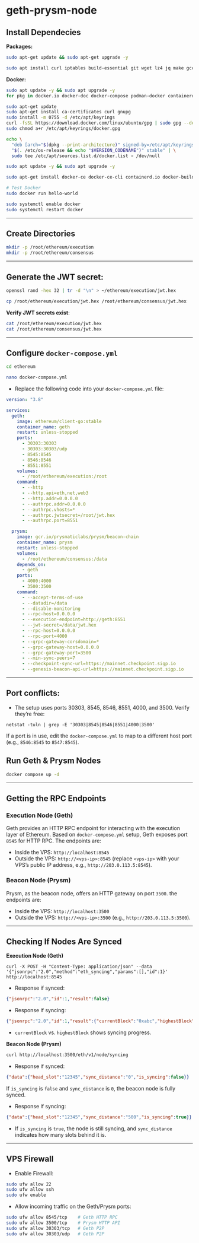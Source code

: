 # geth-prysm-node

## Install Dependecies
**Packages:**
```bash
sudo apt-get update && sudo apt-get upgrade -y
```
```bash
sudo apt install curl iptables build-essential git wget lz4 jq make gcc nano automake autoconf tmux htop nvme-cli libgbm1 pkg-config libssl-dev libleveldb-dev tar clang bsdmainutils ncdu unzip libleveldb-dev  -y
```
**Docker:**
```bash
sudo apt update -y && sudo apt upgrade -y
for pkg in docker.io docker-doc docker-compose podman-docker containerd runc; do sudo apt-get remove $pkg; done

sudo apt-get update
sudo apt-get install ca-certificates curl gnupg
sudo install -m 0755 -d /etc/apt/keyrings
curl -fsSL https://download.docker.com/linux/ubuntu/gpg | sudo gpg --dearmor -o /etc/apt/keyrings/docker.gpg
sudo chmod a+r /etc/apt/keyrings/docker.gpg

echo \
  "deb [arch="$(dpkg --print-architecture)" signed-by=/etc/apt/keyrings/docker.gpg] https://download.docker.com/linux/ubuntu \
  "$(. /etc/os-release && echo "$VERSION_CODENAME")" stable" | \
  sudo tee /etc/apt/sources.list.d/docker.list > /dev/null

sudo apt update -y && sudo apt upgrade -y

sudo apt-get install docker-ce docker-ce-cli containerd.io docker-buildx-plugin docker-compose-plugin

# Test Docker
sudo docker run hello-world

sudo systemctl enable docker
sudo systemctl restart docker
```

---

## Create Directories
```bash
mkdir -p /root/ethereum/execution
mkdir -p /root/ethereum/consensus
```

---

## Generate the JWT secret:
```bash
openssl rand -hex 32 | tr -d "\n" > ~/ethereum/execution/jwt.hex
```
```bash
cp /root/ethereum/execution/jwt.hex /root/ethereum/consensus/jwt.hex
```
**Verify JWT secrets exist**:
```bash
cat /root/ethereum/execution/jwt.hex
cat /root/ethereum/consensus/jwt.hex
```

---

## Configure `docker-compose.yml`
```bash
cd ethereum
```
```bash
nano docker-compose.yml
```
* Replace the following code into your `docker-compose.yml` file:
```yaml
version: "3.8"

services:
  geth:
    image: ethereum/client-go:stable
    container_name: geth
    restart: unless-stopped
    ports:
      - 30303:30303
      - 30303:30303/udp
      - 8545:8545
      - 8546:8546
      - 8551:8551
    volumes:
      - /root/ethereum/execution:/root
    command:
      - --http
      - --http.api=eth,net,web3
      - --http.addr=0.0.0.0
      - --authrpc.addr=0.0.0.0
      - --authrpc.vhosts=*
      - --authrpc.jwtsecret=/root/jwt.hex
      - --authrpc.port=8551

  prysm:
    image: gcr.io/prysmaticlabs/prysm/beacon-chain
    container_name: prysm
    restart: unless-stopped
    volumes:
      - /root/ethereum/consensus:/data
    depends_on:
      - geth
    ports:
      - 4000:4000
      - 3500:3500
    command:
      - --accept-terms-of-use
      - --datadir=/data
      - --disable-monitoring
      - --rpc-host=0.0.0.0
      - --execution-endpoint=http://geth:8551
      - --jwt-secret=/data/jwt.hex
      - --rpc-host=0.0.0.0
      - --rpc-port=4000
      - --grpc-gateway-corsdomain=*
      - --grpc-gateway-host=0.0.0.0
      - --grpc-gateway-port=3500
      - --min-sync-peers=7
      - --checkpoint-sync-url=https://mainnet.checkpoint.sigp.io
      - --genesis-beacon-api-url=https://mainnet.checkpoint.sigp.io
```

---

## Port conflicts:
* The setup uses ports 30303, 8545, 8546, 8551, 4000, and 3500. Verify they’re free:
```
netstat -tuln | grep -E '30303|8545|8546|8551|4000|3500'
```
If a port is in use, edit the `docker-compose.yml` to map to a different host port (e.g., `8546:8545` to `8547:8545`).

## Run Geth & Prysm Nodes
```bash
docker compose up -d
```

---

## Getting the RPC Endpoints
### Execution Node (Geth)
Geth provides an HTTP RPC endpoint for interacting with the execution layer of Ethereum. Based on `docker-compose.yml` setup, Geth exposes port `8545` for HTTP RPC. The endpoints are:
* Inside the VPS: `http://localhost:8545`
* Outside the VPS: `http://<vps-ip>:8545` (replace `<vps-ip>` with your VPS’s public IP address, e.g., `http://203.0.113.5:8545`).

### Beacon Node (Prysm)
Prysm, as the beacon node, offers an HTTP gateway on port `3500`. the endpoints are:
* Inside the VPS: `http://localhost:3500`
* Outside the VPS: `http://<vps-ip>:3500` (e.g., `http://203.0.113.5:3500`).

---

## Checking If Nodes Are Synced
**Execution Node (Geth)**
```
curl -X POST -H "Content-Type: application/json" --data '{"jsonrpc":"2.0","method":"eth_syncing","params":[],"id":1}' http://localhost:8545
```
* Response if synced:
```json
{"jsonrpc":"2.0","id":1,"result":false}
```
* Response if syncing:
```json
{"jsonrpc":"2.0","id":1,"result":{"currentBlock":"0xabc","highestBlock":"0xdef",...}}
```
* `currentBlock` vs. `highestBlock` shows syncing progress.

**Beacon Node (Prysm)**
```bash
curl http://localhost:3500/eth/v1/node/syncing
```
* Response if synced:
```json
{"data":{"head_slot":"12345","sync_distance":"0","is_syncing":false}}
```
If `is_syncing` is `false` and `sync_distance` is `0`, the beacon node is fully synced.

* Response if syncing:
```json
{"data":{"head_slot":"12345","sync_distance":"500","is_syncing":true}}
```
* If `is_syncing` is `true`, the node is still syncing, and `sync_distance` indicates how many slots behind it is.

---

## VPS Firewall
* Enable Firewall:
```bash
sudo ufw allow 22
sudo ufw allow ssh
sudo ufw enable
```

* Allow incoming traffic on the Geth/Prysm ports:
```bash
sudo ufw allow 8545/tcp    # Geth HTTP RPC
sudo ufw allow 3500/tcp    # Prysm HTTP API
sudo ufw allow 30303/tcp   # Geth P2P
sudo ufw allow 30303/udp   # Geth P2P
```




